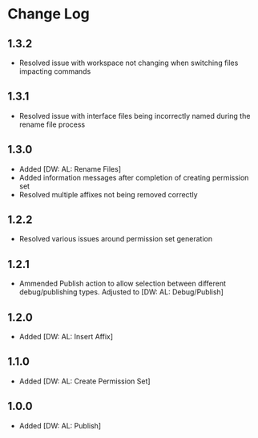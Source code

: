 # Change Log

## 1.3.2

- Resolved issue with workspace not changing when switching files impacting commands

## 1.3.1

- Resolved issue with interface files being incorrectly named during the rename file process

## 1.3.0

- Added [DW: AL: Rename Files]
- Added information messages after completion of creating permission set
- Resolved multiple affixes not being removed correctly

## 1.2.2

- Resolved various issues around permission set generation

## 1.2.1

- Ammended Publish action to allow selection between different debug/publishing types. Adjusted to [DW: AL: Debug/Publish]

## 1.2.0

- Added [DW: AL: Insert Affix]

## 1.1.0

- Added [DW: AL: Create Permission Set]

## 1.0.0

- Added [DW: AL: Publish]
